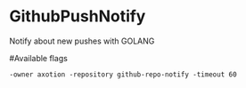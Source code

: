 # GithubPushNotify
Notify about new pushes with GOLANG

#Available flags
```
-owner axotion -repository github-repo-notify -timeout 60
```
